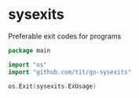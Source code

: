 # sysexits
Preferable exit codes for programs

```go
package main

import "os"
import "github.com/tit/go-sysexits"

os.Exit(sysexits.ExUsage)

```